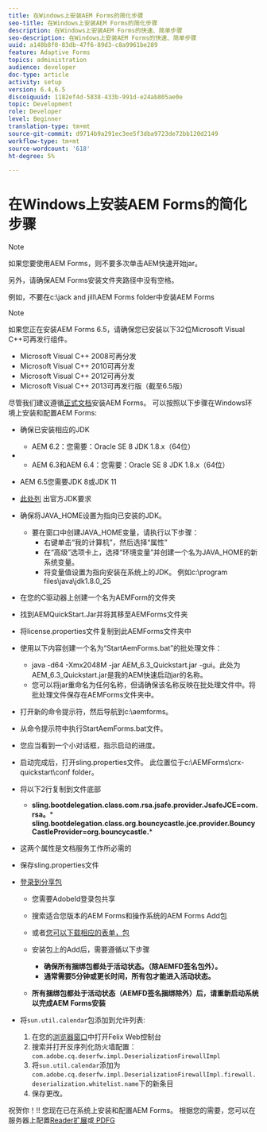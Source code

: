 ```yaml
---
title: 在Windows上安装AEM Forms的简化步骤
seo-title: 在Windows上安装AEM Forms的简化步骤
description: 在Windows上安装AEM Forms的快速、简单步骤
seo-description: 在Windows上安装AEM Forms的快速、简单步骤
uuid: a148b8f0-83db-47f6-89d3-c8a9961be289
feature: Adaptive Forms
topics: administration
audience: developer
doc-type: article
activity: setup
version: 6.4,6.5
discoiquuid: 1182ef4d-5838-433b-991d-e24ab805ae0e
topic: Development
role: Developer
level: Beginner
translation-type: tm+mt
source-git-commit: d9714b9a291ec3ee5f3dba9723de72bb120d2149
workflow-type: tm+mt
source-wordcount: '618'
ht-degree: 5%

---
```



# 在Windows上安装AEM Forms的简化步骤

>[!NOTE]
>
>如果您要使用AEM Forms，则不要多次单击AEM快速开始jar。
>
>另外，请确保AEM Forms安装文件夹路径中没有空格。
>
>例如，不要在c:\jack and jill\AEM Forms folder中安装AEM Forms

>[!NOTE]
>
>如果您正在安装AEM Forms 6.5，请确保您已安装以下32位Microsoft Visual C++可再发行组件。
>
>* Microsoft Visual C++ 2008可再分发
>* Microsoft Visual C++ 2010可再分发
>* Microsoft Visual C++ 2012可再分发
>* Microsoft Visual C++ 2013可再发行版（截至6.5版）


尽管我们建议遵循[正式文档](https://helpx.adobe.com/cn/experience-manager/6-3/forms/using/installing-configuring-aem-forms-osgi.html)安装AEM Forms。 可以按照以下步骤在Windows环境上安装和配置AEM Forms:

* 确保已安装相应的JDK
   * AEM 6.2：您需要：Oracle SE 8 JDK 1.8.x（64位）
* 
   * AEM 6.3和AEM 6.4：您需要：Oracle SE 8 JDK 1.8.x（64位）
* AEM 6.5您需要JDK 8或JDK 11
* [此处列](https://helpx.adobe.com/experience-manager/6-3/sites/deploying/using/technical-requirements.html) 出官方JDK要求
* 确保将JAVA_HOME设置为指向已安装的JDK。
   * 要在窗口中创建JAVA_HOME变量，请执行以下步骤：
      * 右键单击“我的计算机”，然后选择“属性”
      * 在“高级”选项卡上，选择“环境变量”并创建一个名为JAVA_HOME的新系统变量。
      * 将变量值设置为指向安装在系统上的JDK。 例如c:\program files\java\jdk1.8.0_25

* 在您的C驱动器上创建一个名为AEMForm的文件夹
* 找到AEMQuickStart.Jar并将其移至AEMForms文件夹
* 将license.properties文件复制到此AEMForms文件夹中
* 使用以下内容创建一个名为“StartAemForms.bat”的批处理文件：
   * java -d64 -Xmx2048M -jar AEM_6.3_Quickstart.jar -gui。此处为AEM_6.3_Quickstart.jar是我的AEM快速启动jar的名称。
   * 您可以将jar重命名为任何名称，但请确保该名称反映在批处理文件中。将批处理文件保存在AEMForms文件夹中。

* 打开新的命令提示符，然后导航到c:\aemforms。

* 从命令提示符中执行StartAemForms.bat文件。

* 您应当看到一个小对话框，指示启动的进度。

* 启动完成后，打开sling.properties文件。 此位置位于c:\AEMForms\crx-quickstart\conf folder。

* 将以下2行复制到文件底部
   * **sling.bootdelegation.class.com.rsa.jsafe.provider.JsafeJCE=com.rsa。*** **sling.bootdelegation.class.org.bouncycastle.jce.provider.BouncyCastleProvider=org.bouncycastle.***
* 这两个属性是文档服务工作所必需的
* 保存sling.properties文件

* [登录到分享包](http://localhost:4502/crx/packageshare/login.html)

   * 您需要AdobeId登录包共享
   * 搜索适合您版本的AEM Forms和操作系统的AEM Forms Add包
   * 或者[您可以下载相应的表单，包](https://helpx.adobe.com/cn/aem-forms/kb/aem-forms-releases.html)
   * 安装包上的Add后，需要遵循以下步骤

      * **确保所有捆绑包都处于活动状态。（除AEMFD签名包外）。**
      * **通常需要5分钟或更长时间，所有包才能进入活动状态。**
   * **所有捆绑包都处于活动状态（AEMFD签名捆绑除外）后，请重新启动系统以完成AEM Forms安装**


* 将`sun.util.calendar`包添加到允许列表:

   1. 在您的[浏览器窗口](http://localhost:4502/system/console/configMgr)中打开Felix Web控制台
   2. 搜索并打开反序列化防火墙配置：`com.adobe.cq.deserfw.impl.DeserializationFirewallImpl`
   3. 将`sun.util.calendar`添加为`com.adobe.cq.deserfw.impl.DeserializationFirewallImpl.firewall.deserialization.whitelist.name`下的新条目
   4. 保存更改。

祝贺你！!! 您现在已在系统上安装和配置AEM Forms。
根据您的需要，您可以在服务器上配置[Reader扩展](https://helpx.adobe.com/experience-manager/6-3/forms/using/configuring-document-services.html)或[ PDFG](https://helpx.adobe.com/experience-manager/6-3/forms/using/install-configure-pdf-generator.html)
